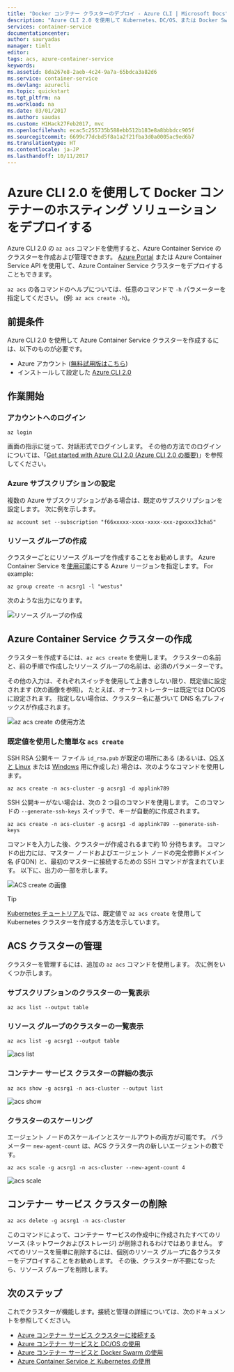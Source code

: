 ```yaml
---
title: "Docker コンテナー クラスターのデプロイ - Azure CLI | Microsoft Docs"
description: "Azure CLI 2.0 を使用して Kubernetes、DC/OS、または Docker Swarm ソリューションを Azure Container Service にデプロイします"
services: container-service
documentationcenter: 
author: sauryadas
manager: timlt
editor: 
tags: acs, azure-container-service
keywords: 
ms.assetid: 8da267e8-2aeb-4c24-9a7a-65bdca3a82d6
ms.service: container-service
ms.devlang: azurecli
ms.topic: quickstart
ms.tgt_pltfrm: na
ms.workload: na
ms.date: 03/01/2017
ms.author: saudas
ms.custom: H1Hack27Feb2017, mvc
ms.openlocfilehash: ecac5c255735b588ebb512b183e8a8bbbdcc905f
ms.sourcegitcommit: 6699c77dcbd5f8a1a2f21fba3d0a0005ac9ed6b7
ms.translationtype: HT
ms.contentlocale: ja-JP
ms.lasthandoff: 10/11/2017
---
```

# <a name="deploy-a-docker-container-hosting-solution-using-the-azure-cli-20"></a>Azure CLI 2.0 を使用して Docker コンテナーのホスティング ソリューションをデプロイする

Azure CLI 2.0 の `az acs` コマンドを使用すると、Azure Container Service のクラスターを作成および管理できます。 [Azure Portal](container-service-deployment.md) または Azure Container Service API を使用して、Azure Container Service クラスターをデプロイすることもできます。

`az acs` の各コマンドのヘルプについては、任意のコマンドで `-h` パラメーターを指定してください。 (例: `az acs create -h`)。



## <a name="prerequisites"></a>前提条件
Azure CLI 2.0 を使用して Azure Container Service クラスターを作成するには、以下のものが必要です。
* Azure アカウント ([無料試用版はこちら](https://azure.microsoft.com/pricing/free-trial/))
* インストールして設定した [Azure CLI 2.0](/cli/azure/install-az-cli2)

## <a name="get-started"></a>作業開始 
### <a name="log-in-to-your-account"></a>アカウントへのログイン
```azurecli
az login 
```

画面の指示に従って、対話形式でログインします。 その他の方法でのログインについては、「[Get started with Azure CLI 2.0 (Azure CLI 2.0 の概要)](/cli/azure/get-started-with-az-cli2)」を参照してください。

### <a name="set-your-azure-subscription"></a>Azure サブスクリプションの設定

複数の Azure サブスクリプションがある場合は、既定のサブスクリプションを設定します。 次に例を示します。

```
az account set --subscription "f66xxxxx-xxxx-xxxx-xxx-zgxxxx33cha5"
```


### <a name="create-a-resource-group"></a>リソース グループの作成
クラスターごとにリソース グループを作成することをお勧めします。 Azure Container Service を[使用可能](https://azure.microsoft.com/en-us/regions/services/)にする Azure リージョンを指定します。 For example:

```azurecli
az group create -n acsrg1 -l "westus"
```
次のような出力になります。

![リソース グループの作成](./media/container-service-create-acs-cluster-cli/rg-create.png)


## <a name="create-an-azure-container-service-cluster"></a>Azure Container Service クラスターの作成

クラスターを作成するには、`az acs create` を使用します。
クラスターの名前と、前の手順で作成したリソース グループの名前は、必須のパラメーターです。 

その他の入力は、それぞれスイッチを使用して上書きしない限り、既定値に設定されます (次の画像を参照)。 たとえば、オーケストレーターは既定では DC/OS に設定されます。 指定しない場合は、クラスター名に基づいて DNS 名プレフィックスが作成されます。

![az acs create の使用方法](./media/container-service-create-acs-cluster-cli/create-help.png)


### <a name="quick-acs-create-using-defaults"></a>既定値を使用した簡単な `acs create`
SSH RSA 公開キー ファイル `id_rsa.pub` が既定の場所にある (あるいは、[OS X と Linux](../../virtual-machines/linux/mac-create-ssh-keys.md) または [Windows](../../virtual-machines/linux/ssh-from-windows.md) 用に作成した) 場合は、次のようなコマンドを使用します。

```azurecli
az acs create -n acs-cluster -g acsrg1 -d applink789
```
SSH 公開キーがない場合は、次の 2 つ目のコマンドを使用します。 このコマンドの `--generate-ssh-keys` スイッチで、キーが自動的に作成されます。

```azurecli
az acs create -n acs-cluster -g acsrg1 -d applink789 --generate-ssh-keys
```

コマンドを入力した後、クラスターが作成されるまで約 10 分待ちます。 コマンドの出力には、マスター ノードおよびエージェント ノードの完全修飾ドメイン名 (FQDN) と、最初のマスターに接続するための SSH コマンドが含まれています。 以下に、出力の一部を示します。

![ACS create の画像](./media/container-service-create-acs-cluster-cli/cluster-create.png)

> [!TIP]
> [Kubernetes チュートリアル](../kubernetes/container-service-kubernetes-walkthrough.md)では、既定値で `az acs create` を使用して Kubernetes クラスターを作成する方法を示しています。
>

## <a name="manage-acs-clusters"></a>ACS クラスターの管理

クラスターを管理するには、追加の `az acs` コマンドを使用します。 次に例をいくつか示します。

### <a name="list-clusters-under-a-subscription"></a>サブスクリプションのクラスターの一覧表示

```azurecli
az acs list --output table
```

### <a name="list-clusters-in-a-resource-group"></a>リソース グループのクラスターの一覧表示

```azurecli
az acs list -g acsrg1 --output table
```

![acs list](./media/container-service-create-acs-cluster-cli/acs-list.png)


### <a name="display-details-of-a-container-service-cluster"></a>コンテナー サービス クラスターの詳細の表示

```azurecli
az acs show -g acsrg1 -n acs-cluster --output list
```

![acs show](./media/container-service-create-acs-cluster-cli/acs-show.png)


### <a name="scale-the-cluster"></a>クラスターのスケーリング
エージェント ノードのスケールインとスケールアウトの両方が可能です。 パラメーター `new-agent-count` は、ACS クラスター内の新しいエージェントの数です。

```azurecli
az acs scale -g acsrg1 -n acs-cluster --new-agent-count 4
```

![acs scale](./media/container-service-create-acs-cluster-cli/acs-scale.png)

## <a name="delete-a-container-service-cluster"></a>コンテナー サービス クラスターの削除
```azurecli
az acs delete -g acsrg1 -n acs-cluster 
```
このコマンドによって、コンテナー サービスの作成中に作成されたすべてのリソース (ネットワークおよびストレージ) が削除されるわけではありません。 すべてのリソースを簡単に削除するには、個別のリソース グループに各クラスターをデプロイすることをお勧めします。 その後、クラスターが不要になったら、リソース グループを削除します。

## <a name="next-steps"></a>次のステップ
これでクラスターが機能します。接続と管理の詳細については、次のドキュメントを参照してください。

* [Azure コンテナー サービス クラスターに接続する](../container-service-connect.md)
* [Azure コンテナー サービスと DC/OS の使用](container-service-mesos-marathon-rest.md)
* [Azure コンテナー サービスと Docker Swarm の使用](container-service-docker-swarm.md)
* [Azure Container Service と Kubernetes の使用](../kubernetes/container-service-kubernetes-walkthrough.md)